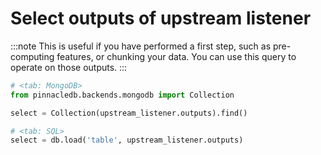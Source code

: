 # Select outputs of upstream listener

:::note
This is useful if you have performed a first step, such as pre-computing 
features, or chunking your data. You can use this query to 
operate on those outputs.
:::


```python
# <tab: MongoDB>
from pinnacledb.backends.mongodb import Collection

select = Collection(upstream_listener.outputs).find()
```


```python
# <tab: SQL>
select = db.load('table', upstream_listener.outputs)
```
